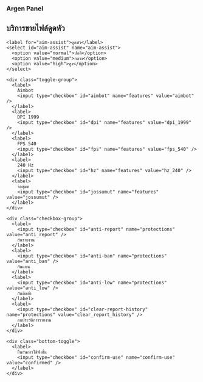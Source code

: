 <!DOCTYPE html>
<html lang="th">
<head>
  <meta charset="UTF-8" />
  <meta name="viewport" content="width=device-width, initial-scale=1" />
  <title>ARGEN PANEL</title>
  <link rel="stylesheet" href="style.css" />
</head>
<body>
  <div class="panel">
    <h3>Argen Panel</h3>
    <h2>บริการขายไฟล์ดูดหัว</h2>

    <label for="aim-assist">ดูดหัว</label>
    <select id="aim-assist" name="aim-assist">
      <option value="normal">ปกติ</option>
      <option value="medium">กลาง</option>
      <option value="high">สูง</option>
    </select>

    <div class="toggle-group">
      <label>
        Aimbot
        <input type="checkbox" id="aimbot" name="features" value="aimbot" />
      </label>
      <label>
        DPI 1999
        <input type="checkbox" id="dpi" name="features" value="dpi_1999" />
      </label>
      <label>
        FPS 540
        <input type="checkbox" id="fps" name="features" value="fps_540" />
      </label>
      <label>
        240 Hz
        <input type="checkbox" id="hz" name="features" value="hz_240" />
      </label>
      <label>
        จอสุมท
        <input type="checkbox" id="jossumut" name="features" value="jossumut" />
      </label>
    </div>

    <div class="checkbox-group">
      <label>
        <input type="checkbox" id="anti-report" name="protections" value="anti_report" />
        กันรายงาน
      </label>
      <label>
        <input type="checkbox" id="anti-ban" name="protections" value="anti_ban" />
        กันแบน
      </label>
      <label>
        <input type="checkbox" id="anti-low" name="protections" value="anti_low" />
        กันติดต่ำ
      </label>
      <label>
        <input type="checkbox" id="clear-report-history" name="protections" value="clear_report_history" />
        ลบประวัติการรายงาน
      </label>
    </div>

    <div class="bottom-toggle">
      <label>
        ยืนยันการใช้ฟังชั่น
        <input type="checkbox" id="confirm-use" name="confirm-use" value="confirmed" />
      </label>
    </div>
  </div>
</body>
</html>
